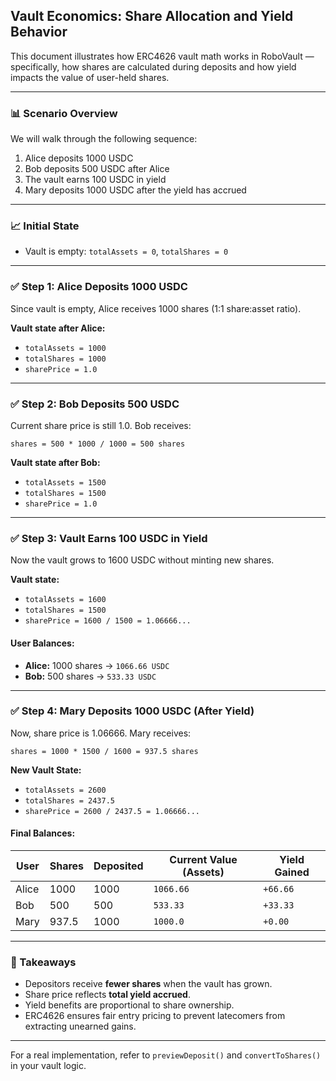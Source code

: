 ## Vault Economics: Share Allocation and Yield Behavior

This document illustrates how ERC4626 vault math works in RoboVault — specifically, how shares are calculated during deposits and how yield impacts the value of user-held shares.

---

### 📊 Scenario Overview

We will walk through the following sequence:

1. Alice deposits 1000 USDC
2. Bob deposits 500 USDC after Alice
3. The vault earns 100 USDC in yield
4. Mary deposits 1000 USDC after the yield has accrued

---

### 📈 Initial State

* Vault is empty:
  `totalAssets = 0`, `totalShares = 0`

---

### ✅ Step 1: Alice Deposits 1000 USDC

Since vault is empty, Alice receives 1000 shares (1:1 share\:asset ratio).

**Vault state after Alice:**

* `totalAssets = 1000`
* `totalShares = 1000`
* `sharePrice = 1.0`

---

### ✅ Step 2: Bob Deposits 500 USDC

Current share price is still 1.0. Bob receives:

```
shares = 500 * 1000 / 1000 = 500 shares
```

**Vault state after Bob:**

* `totalAssets = 1500`
* `totalShares = 1500`
* `sharePrice = 1.0`

---

### ✅ Step 3: Vault Earns 100 USDC in Yield

Now the vault grows to 1600 USDC without minting new shares.

**Vault state:**

* `totalAssets = 1600`
* `totalShares = 1500`
* `sharePrice = 1600 / 1500 = 1.06666...`

#### User Balances:

* **Alice:** 1000 shares → `1066.66 USDC`
* **Bob:** 500 shares → `533.33 USDC`

---

### ✅ Step 4: Mary Deposits 1000 USDC (After Yield)

Now, share price is 1.06666. Mary receives:

```
shares = 1000 * 1500 / 1600 = 937.5 shares
```

**New Vault State:**

* `totalAssets = 2600`
* `totalShares = 2437.5`
* `sharePrice = 2600 / 2437.5 = 1.06666...`

#### Final Balances:

| User  | Shares | Deposited | Current Value (Assets) | Yield Gained |
| ----- | ------ | --------- | ---------------------- | ------------ |
| Alice | 1000   | 1000      | `1066.66`              | `+66.66`     |
| Bob   | 500    | 500       | `533.33`               | `+33.33`     |
| Mary  | 937.5  | 1000      | `1000.0`               | `+0.00`      |

---

### 🧰 Takeaways

* Depositors receive **fewer shares** when the vault has grown.
* Share price reflects **total yield accrued**.
* Yield benefits are proportional to share ownership.
* ERC4626 ensures fair entry pricing to prevent latecomers from extracting unearned gains.

---

For a real implementation, refer to `previewDeposit()` and `convertToShares()` in your vault logic.
